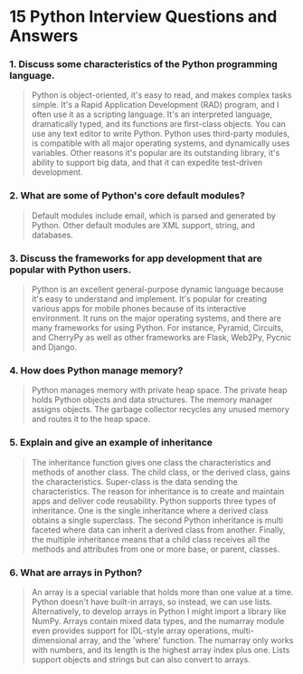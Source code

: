 # 15 Python Interview Questions and Answers

### 1. Discuss some characteristics of the Python programming language.

> Python is object-oriented, it's easy to read, and makes complex tasks simple. It's a Rapid Application Development (RAD) program, and I often use it as a scripting language. It's an interpreted language, dramatically typed, and its functions are first-class objects. You can use any text editor to write Python.  Python uses third-party modules, is compatible with all major operating systems, and dynamically uses variables. Other reasons it's popular are its outstanding library, it's ability to support big data, and that it can expedite test-driven development.


### 2. What are some of Python's core default modules?

> Default modules include email, which is parsed and generated by Python. Other default modules are XML support, string, and databases.

### 3. Discuss the frameworks for app development that are popular with Python users.

> Python is an excellent general-purpose dynamic language because it's easy to understand and implement. It's popular for creating various apps for mobile phones because of its interactive environment. It runs on the major operating systems, and there are many frameworks for using Python. For instance, Pyramid, Circuits, and CherryPy as well as other frameworks are Flask, Web2Py, Pycnic and Django.


### 4. How does Python manage memory?

> Python manages memory with private heap space. The private heap holds Python objects and data structures. The memory manager assigns objects. The garbage collector recycles any unused memory and routes it to the heap space.


### 5. Explain and give an example of inheritance

> The inheritance function gives one class the characteristics and methods of another class. The child class, or the derived class, gains the characteristics. Super-class is the data sending the characteristics. The reason for inheritance is to create and maintain apps and deliver code reusability. Python supports three types of inheritance. One is the single inheritance where a derived class obtains a single superclass. The second Python inheritance is multi faceted where data can inherit a derived class from another. Finally, the multiple inheritance means that a child class receives all the methods and attributes from one or more base, or parent, classes.


### 6. What are arrays in Python?

> An array is a special variable that holds more than one value at a time. Python doesn't have built-in arrays, so instead, we can use lists. Alternatively, to develop arrays in Python I might import a library like NumPy. Arrays contain mixed data types, and the numarray module even provides support for IDL-style array operations, multi-dimensional array, and the 'where' function. The numarray only works with numbers, and its length is the highest array index plus one. Lists support objects and strings but can also convert to arrays.

